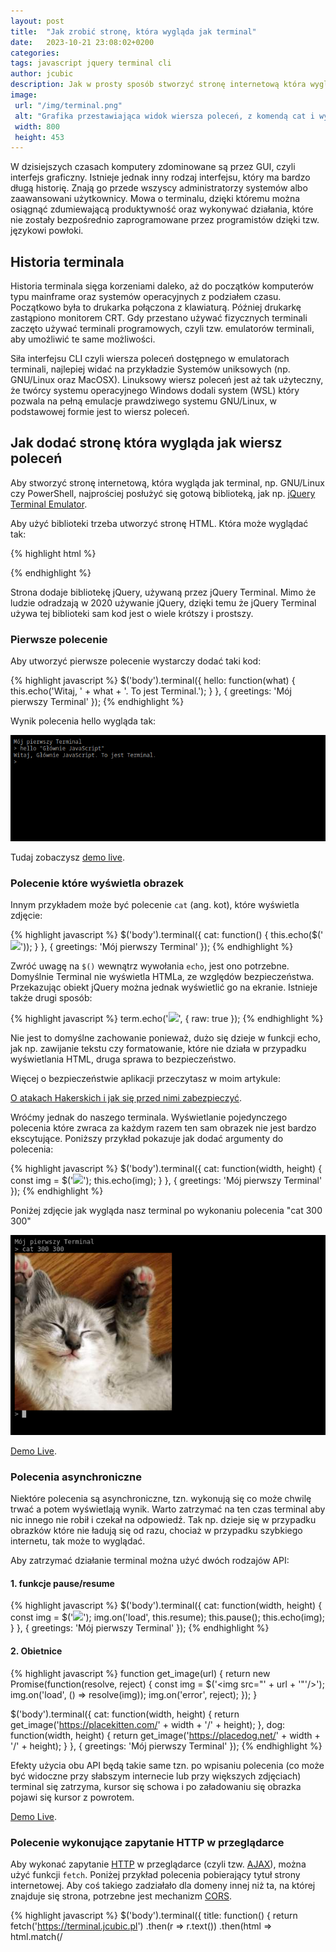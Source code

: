 ```yaml
---
layout: post
title:  "Jak zrobić stronę, która wygląda jak terminal"
date:   2023-10-21 23:08:02+0200
categories:
tags: javascript jquery terminal cli
author: jcubic
description: Jak w prosty sposób stworzyć stronę internetową która wygląda jak terminal (np. ten z systemy GNU/Linux)
image:
 url: "/img/terminal.png"
 alt: "Grafika przestawiająca widok wiersza poleceń, z komendą cat i wyświetlonym zdjęciem kota, oraz komendą hampster która zwraca bład o nieznanym poleceniu"
 width: 800
 height: 453
---
```


W dzisiejszych czasach komputery zdominowane są przez GUI, czyli interfejs graficzny.
Istnieje jednak inny rodzaj interfejsu, który ma bardzo długą historię.
Znają go przede wszyscy administratorzy systemów albo zaawansowani użytkownicy.
Mowa o terminalu, dzięki któremu można osiągnąć zdumiewającą produktywność oraz
wykonywać działania, które nie zostały bezpośrednio zaprogramowane przez
programistów dzięki tzw. językowi powłoki.

<!-- more -->

## Historia terminala

Historia terminala sięga korzeniami daleko, aż do początków komputerów typu
mainframe oraz systemów operacyjnych z podziałem czasu. Początkowo była to
drukarka połączona z klawiaturą. Później drukarkę zastąpiono monitorem CRT.
Gdy przestano używać fizycznych terminali zaczęto używać terminali programowych,
czyli tzw. emulatorów terminali, aby umożliwić te same możliwości.

Siła interfejsu CLI czyli wiersza poleceń dostępnego w emulatorach terminali,
najlepiej widać na przykładzie Systemów uniksowych (np. GNU/Linux oraz MacOSX).
Linuksowy wiersz poleceń jest aż tak użyteczny, że twórcy systemu operacyjnego
Windows dodali system (WSL) który pozwala na pełną emulacje prawdziwego systemu
GNU/Linux, w podstawowej formie jest to wiersz poleceń.

## Jak dodać stronę która wygląda jak wiersz poleceń

Aby stworzyć stronę internetową, która wygląda jak terminal, np. GNU/Linux czy PowerShell,
najprościej posłużyć się gotową biblioteką, jak np.
[jQuery Terminal Emulator](https://terminal.jcubic.pl/).

Aby użyć biblioteki trzeba utworzyć stronę HTML. Która może wyglądać tak:

{% highlight html %}
<!DOCTYPE html>
<html>
<head>
<script src="https://code.jquery.com/jquery-3.3.1.min.js"></script>
<script src="https://cdn.jsdelivr.net/npm/jquery.terminal/js/jquery.terminal.min.js"></script>
<link rel="stylesheet" href="https://cdn.jsdelivr.net/npm/jquery.terminal/css/jquery.terminal.min.css"/>
</head>
<body>
<script>
/* Tutaj wstawisz swój kod JavaScript */
</script>
</body>
</html>
{% endhighlight %}

Strona dodaje bibliotekę jQuery, używaną przez jQuery Terminal. Mimo że ludzie odradzają w 2020 używanie
jQuery, dzięki temu że jQuery Terminal używa tej biblioteki sam kod jest o wiele krótszy i prostszy.

### Pierwsze polecenie

Aby utworzyć pierwsze polecenie wystarczy dodać taki kod:

{% highlight javascript %}
$('body').terminal({
    hello: function(what) {
        this.echo('Witaj, ' + what +
                  '. To jest Terminal.');
    }
}, {
    greetings: 'Mój pierwszy Terminal'
});
{% endhighlight %}

Wynik polecenia hello wygląda tak:

![Przykład użycia biblioteki jQuery Terminal Emulator](/img/terminal_01.png)

Tudaj zobaczysz [demo live](https://codepen.io/jcubic/pen/QWmbZOY?editors=0010).

### Polecenie które wyświetla obrazek

Innym przykładem może być polecenie `cat` (ang. kot), które wyświetla zdjęcie:

{% highlight javascript %}
$('body').terminal({
    cat: function() {
        this.echo($('<img src="https://placekitten.com/408/287">'));
    }
}, {
    greetings: 'Mój pierwszy Terminal'
});
{% endhighlight %}

Zwróć uwagę na `$()` wewnątrz wywołania `echo`, jest ono potrzebne. Domyślnie Terminal nie wyświetla HTMLa,
ze względów bezpieczeństwa. Przekazując obiekt jQuery można jednak wyświetlić go na ekranie.
Istnieje także drugi sposób:

{% highlight javascript %}
term.echo('<img src="https://placekitten.com/408/287">', { raw: true });
{% endhighlight %}

Nie jest to domyślne zachowanie ponieważ, dużo się dzieje w funkcji echo, jak np. zawijanie tekstu
czy formatowanie, które nie działa w przypadku wyświetlania HTML, druga sprawa to bezpieczeństwo.

Więcej o bezpieczeństwie aplikacji przeczytasz w moim artykule:

[O atakach Hakerskich i jak się przed nimi zabezpieczyć](https://jcubic.pl/2018/01/bledy-aplikacji-internetowych.html).

Wróćmy jednak do naszego terminala. Wyświetlanie pojedynczego polecenia które zwraca za każdym razem ten sam
obrazek nie jest bardzo ekscytujące. Poniższy przykład pokazuje jak dodać argumenty do polecenia:

{% highlight javascript %}
$('body').terminal({
    cat: function(width, height) {
        const img = $('<img src="https://placekitten.com/' +
                      width + '/' + height + '">');
        this.echo(img);
    }
}, {
    greetings: 'Mój pierwszy Terminal'
});
{% endhighlight %}

Poniżej zdjęcie jak wygląda nasz terminal po wykonaniu polecenia "cat 300 300"

![Wiersz poleceń oraz obrazek kota](/img/terminal_02.png)

[Demo Live](https://codepen.io/jcubic/pen/dymogJR?editors=0010).

### Polecenia asynchroniczne

Niektóre polecenia są asynchroniczne, tzn. wykonują się co może chwilę trwać a potem wyświetlają wynik.
Warto zatrzymać na ten czas terminal aby nic innego nie robił i czekał na odpowiedź. Tak np.
dzieje się w przypadku obrazków które nie ładują się od razu, chociaż w przypadku szybkiego internetu,
tak może to wyglądać.

Aby zatrzymać działanie terminal można użyć dwóch rodzajów API:

#### 1. funkcje pause/resume

{% highlight javascript %}
$('body').terminal({
    cat: function(width, height) {
        const img = $('<img src="https://placekitten.com/' +
                      width + '/' + height + '">');
        img.on('load', this.resume);
        this.pause();
        this.echo(img);
    }
}, {
    greetings: 'Mój pierwszy Terminal'
});
{% endhighlight %}

#### 2. Obietnice

{% highlight javascript %}
function get_image(url) {
    return new Promise(function(resolve, reject) {
        const img = $('<img src="' + url + '"'/>');
        img.on('load', () => resolve(img));
        img.on('error', reject);
    });
}

$('body').terminal({
    cat: function(width, height) {
        return get_image('https://placekitten.com/' + width +
                         '/' + height);
    },
    dog: function(width, height) {
        return get_image('https://placedog.net/' + width +
                         '/' + height);
    }
}, {
    greetings: 'Mój pierwszy Terminal'
});
{% endhighlight %}

Efekty użycia obu API będą takie same tzn. po wpisaniu polecenia (co może być widoczne
przy słabszym internecie lub przy większych zdjęciach) terminal się zatrzyma,
kursor się schowa i po załadowaniu się obrazka pojawi się kursor z powrotem.

[Demo Live](https://codepen.io/jcubic/pen/KKopGZL?editors=0010).

### Polecenie wykonujące zapytanie HTTP w przeglądarce

Aby wykonać zapytanie
[HTTP](https://pl.wikipedia.org/wiki/Hypertext_Transfer_Protocol) w przeglądarce (czyli tzw.
[AJAX](https://pl.wikipedia.org/wiki/AJAX)), można użyć funkcji `fetch`.
Poniżej przykład polecenia pobierający tytuł strony internetowej. Aby coś takiego zadziałało
dla domeny innej niż ta, na której znajduje się strona, potrzebne jest mechanizm
[CORS](https://pl.wikipedia.org/wiki/Cross-Origin_Resource_Sharing).

{% highlight javascript %}
$('body').terminal({
    title: function() {
        return fetch('https://terminal.jcubic.pl')
            .then(r => r.text())
            .then(html => html.match(/<title>([^>]+)<\/title>/)[1]);
    }
}, {
    greetings: 'Mój pierwszy Terminal\n'
});
{% endhighlight %}

Poniżej wynik wykonania polecenia:

![Przykład biblioteki jQuery Terminal Emulator](/img/terminal_03.png)

Do poleceń można także dodawać opcje tak jak w poleceniach systemu unix.

{% highlight javascript %}
$('body').terminal({
    title: function(...args) {
        const options = $.terminal.parse_options(args);
        return fetch(options.url || 'https://terminal.jcubic.pl')
            .then(r => r.text())
            .then(html => html.match(/<title>([^>]+)<\/title>/)[1]);
    }
}, {
    checkArity: false,
    greetings: 'Mój pierwszy Terminal\n'
});
{% endhighlight %}

W powyższych przykładzie dodano opcje biblioteki `checkArity` dzięki temu,
biblioteka nie będzie wyświetlała błędu gdy przekażemy inną liczbę argumentów.
Domyślnie funkcja title będzie o sobie informowała że nie ma żadnych parametrów
(właściwość `length` będzie równe 0). Polecenie title z powyższego kodu można
wywoływać z opcjami lub bez.

Poniżej wynik działania dwóch rodzajów poleceń:

![Przykład polecenia AJAX dla biblioteki jQuery Terminal](/img/terminal_04.png)

[Demo Live](https://codepen.io/jcubic/pen/wvmaQvZ?editors=0010)

Ostania opcja która warta jest opisania jest auto-uzupełnienie poleceń,
po naciśnięciu klawisza tabulacji. Aby skorzystać z tej funkcji wystarczy dodać opcję
`completion`.

{% highlight javascript %}
$('body').terminal({
    title: function(...args) {
        const options = $.terminal.parse_options(args);
        return fetch(options.url || 'https://terminal.jcubic.pl')
            .then(r => r.text())
            .then(html => html.match(/<title>([^>]+)<\/title>/)[1]);
    }
}, {
    checkArity: false,
    completion: true,
    greetings: 'Mój pierwszy Terminal\n'
});
{% endhighlight %}

Dzięki temu po wpisaniu klawisza "t" oraz naciśnięcia klawisza tabulacji pojawi się całe polecenie.
Jeśli terminal ma więcej niż jedno polecenie które zaczyna się od takiego samego ciągu znaków.
Naciśnięcie pojedynczego klawisza tabulacji uzupełni wspólny człon, a po następnych dwóch tabulacjach
pojawi się lista dostępnych opcji tak jak to wygląda dla systemu GNU/Linux.

I to by była na tyle jeśli chodzi o podstawowe funkcje biblioteki jQuery Terminal, jest ich znacznie więcej,
warto tylko wymienić kilka (linki do dokumentacji w języku angielskim):

* [Formatowanie i kolorowanie tekstu](https://github.com/jcubic/jquery.terminal/wiki/Formatting-and-Syntax-Highlighting),
* Obsługa protokołu JSON-RPC (informacja na stronie o
  [rodzajach interpretera](https://github.com/jcubic/jquery.terminal/wiki/Getting-Started#creating-the-interpreter)),
* [Zmiana znaku zachęty](https://github.com/jcubic/jquery.terminal/wiki/Getting-Started#prompt),
* [Maskowanie haseł](https://github.com/jcubic/jquery.terminal/wiki/Getting-Started#masking-password),
* [Uwierzytelnianie](https://github.com/jcubic/jquery.terminal/wiki/Authentication),
* [Wykonywanie poleceń z JavaScript](https://github.com/jcubic/jquery.terminal/wiki/Getting-Started#executing-commands-from-javascript),
* [Kontrolowanie terminal z poziomu serwera](https://github.com/jcubic/jquery.terminal/wiki/Invoking-Commands-and-terminal-methods-from-Server),
* Zapisywanie stanu terminal w URLu i wykonywanie tak zapisanych poleceń,

Aby poznać więcej możliwości biblioteki możesz spojrzeć na [przykłady na stronie domowej](https://terminal.jcubic.pl/examples.php).
Które zawiera między innymi animacje czy
[stronę 404](https://terminal.jcubic.pl/examples.php#404) z przykładowymi poleceniami,
jak Wikipedia, które wyświetla artykuły z Wikipedii.

Na stronie Wiki możesz zapoznać się w z dwoma artykułami [Getting Started Guide](https://github.com/jcubic/jquery.terminal/wiki/Getting-Started) oraz [Advanced Tutorial](https://github.com/jcubic/jquery.terminal/wiki/Advanced-jQuery-Terminal-Tutorial).

To see more information, that was not covered in this article, check the Getting Started Guide and more advanced stuff in Advanced Tutorial.

I na koniec, aby pokazać demo innego ciekawego wyglądu Terminala które znajduje się na stronie
[Codepen](https://codepen.io/jcubic/pen/BwBYOZ).

![Wygląd Starego Terminala przy użyciu biblioteki jQuery Terminal](/img/terminal_05.png)

*[WSL]: Windows Subsystem for Linux
*[HTTP]: Hypertext Transfer Protocol
*[AJAX]: Asynchronous JavaScript and XML
*[URL]: Uniform Resource Locator
